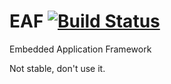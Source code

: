 # EAF [![Build Status](https://travis-ci.org/qgymib/EAF.svg?branch=master)](https://travis-ci.org/qgymib/EAF)
Embedded Application Framework

Not stable, don't use it.
